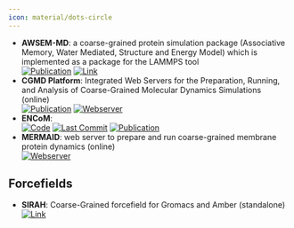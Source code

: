 ```yaml
---
icon: material/dots-circle
---
```


- **AWSEM-MD**: a coarse-grained protein simulation package (Associative Memory, Water Mediated, Structure and Energy Model) which is implemented as a package for the LAMMPS tool  
	[![Publication](https://img.shields.io/badge/Publication-Citations:282-blue?style=for-the-badge&logo=bookstack)](https://doi.org/10.1021/jp212541y) [![Link](https://img.shields.io/badge/Link-offline-red?style=for-the-badge&logo=xamarin&logoColor=red)](http://awsem-md.org/index.html) 
- **CGMD Platform**: Integrated Web Servers for the Preparation, Running, and Analysis of Coarse-Grained Molecular Dynamics Simulations (online)  
	[![Publication](https://img.shields.io/badge/Publication-Citations:16-blue?style=for-the-badge&logo=bookstack)](https://doi.org/10.3390%2Fmolecules25245934) [![Webserver](https://img.shields.io/badge/Webserver-offline-red?style=for-the-badge&logo=xamarin&logoColor=red)](https://molsim.sci.univr.it/mermaid/begin.php) 
- **ENCoM**:   
		[![Code](https://img.shields.io/github/stars/NRGlab/ENCoM?style=for-the-badge&logo=github)](https://github.com/NRGlab/ENCoM) [![Last Commit](https://img.shields.io/github/last-commit/NRGlab/ENCoM?style=for-the-badge&logo=github)](https://github.com/NRGlab/ENCoM) [![Publication](https://img.shields.io/badge/Publication-Citations:0-blue?style=for-the-badge&logo=bookstack)](https://doi.org/10.1093/nar/gk) 
- **MERMAID**: web server to prepare and run coarse-grained membrane protein dynamics (online)  
	[![Webserver](https://img.shields.io/badge/Webserver-offline-red?style=for-the-badge&logo=xamarin&logoColor=red)](http://molsim.sci.univr.it/mangesh/index.php) 

## **Forcefields**
- **SIRAH**: Coarse-Grained forcefield for Gromacs and Amber (standalone)  
	[![Link](https://img.shields.io/badge/Link-offline-red?style=for-the-badge&logo=xamarin&logoColor=red)](http://www.sirahff.com/) 
